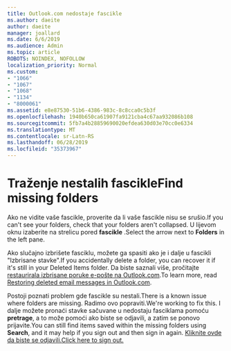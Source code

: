 ```yaml
---
title: Outlook.com nedostaje fascikle
ms.author: daeite
author: daeite
manager: joallard
ms.date: 6/6/2019
ms.audience: Admin
ms.topic: article
ROBOTS: NOINDEX, NOFOLLOW
localization_priority: Normal
ms.custom:
- "1066"
- "1067"
- "1068"
- "1134"
- "8000061"
ms.assetid: e8e87530-51b6-4386-983c-8c8cca0c5b3f
ms.openlocfilehash: 1940b650ca61907fa9121cba4c67aa932086b108
ms.sourcegitcommit: 5fb7a4b28859690020efdea630d03e70cc0e6334
ms.translationtype: MT
ms.contentlocale: sr-Latn-RS
ms.lasthandoff: 06/28/2019
ms.locfileid: "35373967"
---
```

# <a name="find-missing-folders"></a><span data-ttu-id="4ed8c-102">Traženje nestalih fascikle</span><span class="sxs-lookup"><span data-stu-id="4ed8c-102">Find missing folders</span></span>

<span data-ttu-id="4ed8c-103">Ako ne vidite vaše fascikle, proverite da li vaše fascikle nisu se srušio.</span><span class="sxs-lookup"><span data-stu-id="4ed8c-103">If you can't see your folders, check that your folders aren't collapsed.</span></span> <span data-ttu-id="4ed8c-104">U lijevom oknu izaberite na strelicu pored **fascikle** .</span><span class="sxs-lookup"><span data-stu-id="4ed8c-104">Select the arrow next to **Folders** in the left pane.</span></span>
  
<span data-ttu-id="4ed8c-105">Ako slučajno izbrišete fasciklu, možete ga spasiti ako je i dalje u fascikli "Izbrisane stavke".</span><span class="sxs-lookup"><span data-stu-id="4ed8c-105">If you accidentally delete a folder, you can recover it if it's still in your Deleted Items folder.</span></span> <span data-ttu-id="4ed8c-106">Da biste saznali više, pročitajte [restaurirala izbrisane poruke e-pošte na Outlook.com](https://support.office.com/article/cf06ab1b-ae0b-418c-a4d9-4e895f83ed50).</span><span class="sxs-lookup"><span data-stu-id="4ed8c-106">To learn more, read [Restoring deleted email messages in Outlook.com](https://support.office.com/article/cf06ab1b-ae0b-418c-a4d9-4e895f83ed50).</span></span>
  
<span data-ttu-id="4ed8c-107">Postoji poznati problem gde fascikle su nestali.</span><span class="sxs-lookup"><span data-stu-id="4ed8c-107">There is a known issue where folders are missing.</span></span> <span data-ttu-id="4ed8c-108">Radimo ovo popraviti.</span><span class="sxs-lookup"><span data-stu-id="4ed8c-108">We're working to fix this.</span></span> <span data-ttu-id="4ed8c-109">I dalje možete pronaći stavke sačuvane u nedostaju fasciklama pomoću **pretrage**, a to može pomoći ako biste se odjavili, a zatim se ponovo prijavite.</span><span class="sxs-lookup"><span data-stu-id="4ed8c-109">You can still find items saved within the missing folders using **Search**, and it may help if you sign out and then sign in again.</span></span> [<span data-ttu-id="4ed8c-110">Kliknite ovde da biste se odjavili.</span><span class="sxs-lookup"><span data-stu-id="4ed8c-110">Click here to sign out.</span></span>](https://login.live.com/logout.srf)
